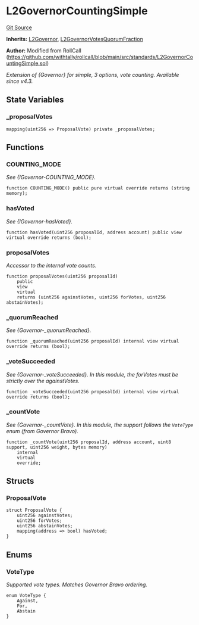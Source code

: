 # L2GovernorCountingSimple
[Git Source](https://github.com/alchemix-finance/alchemix-v2-dao/blob/ede6fa522daa0fff2c20e5420d5e76d74abb70c3/src/governance/L2GovernorCountingSimple.sol)

**Inherits:**
[L2Governor](/src/governance/L2Governor.sol/abstract.L2Governor.md), [L2GovernorVotesQuorumFraction](/src/governance/L2GovernorVotesQuorumFraction.sol/abstract.L2GovernorVotesQuorumFraction.md)

**Author:**
Modified from RollCall (https://github.com/withtally/rollcall/blob/main/src/standards/L2GovernorCountingSimple.sol)

*Extension of {Governor} for simple, 3 options, vote counting.
_Available since v4.3._*


## State Variables
### _proposalVotes

```solidity
mapping(uint256 => ProposalVote) private _proposalVotes;
```


## Functions
### COUNTING_MODE

*See {IGovernor-COUNTING_MODE}.*


```solidity
function COUNTING_MODE() public pure virtual override returns (string memory);
```

### hasVoted

*See {IGovernor-hasVoted}.*


```solidity
function hasVoted(uint256 proposalId, address account) public view virtual override returns (bool);
```

### proposalVotes

*Accessor to the internal vote counts.*


```solidity
function proposalVotes(uint256 proposalId)
    public
    view
    virtual
    returns (uint256 againstVotes, uint256 forVotes, uint256 abstainVotes);
```

### _quorumReached

*See {Governor-_quorumReached}.*


```solidity
function _quorumReached(uint256 proposalId) internal view virtual override returns (bool);
```

### _voteSucceeded

*See {Governor-_voteSucceeded}. In this module, the forVotes must be strictly over the againstVotes.*


```solidity
function _voteSucceeded(uint256 proposalId) internal view virtual override returns (bool);
```

### _countVote

*See {Governor-_countVote}. In this module, the support follows the `VoteType` enum (from Governor Bravo).*


```solidity
function _countVote(uint256 proposalId, address account, uint8 support, uint256 weight, bytes memory)
    internal
    virtual
    override;
```

## Structs
### ProposalVote

```solidity
struct ProposalVote {
    uint256 againstVotes;
    uint256 forVotes;
    uint256 abstainVotes;
    mapping(address => bool) hasVoted;
}
```

## Enums
### VoteType
*Supported vote types. Matches Governor Bravo ordering.*


```solidity
enum VoteType {
    Against,
    For,
    Abstain
}
```

